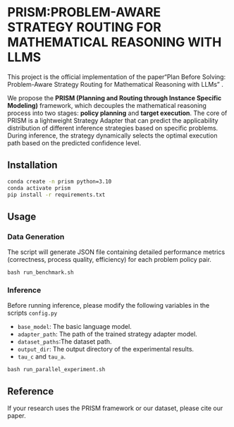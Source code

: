 # PRISM:PROBLEM-AWARE STRATEGY ROUTING FOR MATHEMATICAL REASONING WITH LLMS

This project is the official implementation of the paper“Plan Before Solving: Problem-Aware Strategy Routing for Mathematical Reasoning with LLMs” .

We propose the **PRISM (Planning and Routing through Instance Specific Modeling)** framework, which decouples the mathematical reasoning process into two stages: **policy planning** and **target execution**. The core of PRISM is a lightweight Strategy Adapter that can predict the applicability distribution of different inference strategies based on specific problems. During inference, the strategy dynamically selects the optimal execution path based on the predicted confidence level.

## Installation

```bash
conda create -n prism python=3.10
conda activate prism
pip install -r requirements.txt
```
## Usage

### Data Generation

The script will generate JSON file containing detailed performance metrics (correctness, process quality, efficiency) for each problem policy pair.

```
bash run_benchmark.sh
```

### Inference

Before running inference, please modify the following variables in the scripts `config.py` 

- `base_model`: The basic language model.
- `adapter_path`: The path of the trained strategy adapter model.
- `dataset_paths`:The dataset path.
- `output_dir`: The output directory of the experimental results.
- `tau_c` and `tau_a`.

```
bash run_parallel_experiment.sh
```

## Reference

If your research uses the PRISM framework or our dataset, please cite our paper.